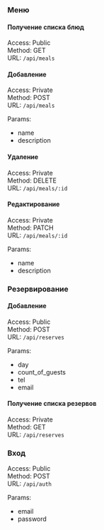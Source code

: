 ### Меню
#### Получение списка блюд  
Access: Public  
Method: GET  
URL: `/api/meals`

#### Добавление
Access: Private  
Method: POST  
URL: `/api/meals`

Params:
- name
- description

#### Удаление
Access: Private  
Method: DELETE  
URL: `/api/meals/:id`

#### Редактирование
Access: Private  
Method: PATCH  
URL: `/api/meals/:id`

Params:
- name
- description

### Резервирование
#### Добавление
Access: Public  
Method: POST  
URL: `/api/reserves`

Params:
- day
- count_of_guests
- tel
- email

#### Получение списка резервов
Access: Private  
Method: GET  
URL: `/api/reserves`

### Вход
Access: Public  
Method: POST  
URL: `/api/auth`

Params:
- email
- password
